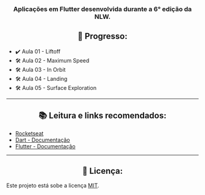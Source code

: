 <h3 align="center">Aplicações em Flutter desenvolvida durante a 6° edição da NLW.</h3>


<h2 align="center">🚀 Progresso:</h2>

* ✔️ Aula 01 - Liftoff
* 🛠️ Aula 02 - Maximum Speed
* 🛠️ Aula 03 - In Orbit
* 🛠️ Aula 04 - Landing
* 🛠️ Aula 05 - Surface Exploration

***

<h2 align="center">📚 Leitura e links recomendados:</h2>

* [Rocketseat](https://rocketseat.com.br)
* [Dart - Documentação](https://dart.dev/guides)
* [Flutter - Documentação](https://flutter.dev/docs)

***

<h2 align="center">📝 Licença:</h2>

Este projeto está sobe a licença [MIT](https://github.com/JosManoel/NLW_5-Flutter/blob/main/LICENSE).
